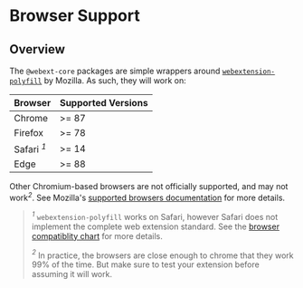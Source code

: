 # Browser Support

## Overview

The `@webext-core` packages are simple wrappers around [`webextension-polyfill`](https://www.npmjs.com/package/webextension-polyfill) by Mozilla. As such, they will work on:

| Browser               | Supported Versions |
| --------------------- | ------------------ |
| Chrome                | >= 87              |
| Firefox               | >= 78              |
| Safari <sup>_1_</sup> | >= 14              |
| Edge                  | >= 88              |

Other Chromium-based browsers are not officially supported, and may not work<sup>_2_</sup>. See Mozilla's [supported browsers documentation](https://github.com/mozilla/webextension-polyfill#supported-browsers) for more details.

> _<sup>1</sup>_ `webextension-polyfill` works on Safari, however Safari does not implement the complete web extension standard. See the [browser compatiblity chart](https://developer.mozilla.org/en-US/docs/Mozilla/Add-ons/WebExtensions/Browser_support_for_JavaScript_APIs) for more details.
>
> _<sup>2</sup>_ In practice, the browsers are close enough to chrome that they work 99% of the time. But make sure to test your extension before assuming it will work.
